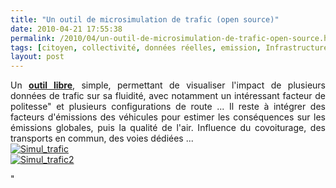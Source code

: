 ```yaml
---
title: "Un outil de microsimulation de trafic (open source)"
date: 2010-04-21 17:55:38
permalink: /2010/04/un-outil-de-microsimulation-de-trafic-open-source.html
tags: [citoyen, collectivité, données réelles, emission, Infrastructure, internet, open source, partage de données, partage de la voirie, temporalité]
layout: post
---
```


<p style="text-align: justify">Un <strong><a href="http://vwitme011.vkw.tu-dresden.de/~treiber/MicroApplet/" target="_blank">outil libre</a></strong>, simple, permettant de visualiser l'impact de plusieurs données de trafic sur sa fluidité, avec notamment un intéressant facteur de politesse" et plusieurs configurations de route ... Il reste à intégrer des facteurs d'émissions des véhicules pour estimer les conséquences sur les émissions globales, puis la qualité de l'air. Influence du covoiturage, des transports en commun, des voies dédiées ... <br /> <a href="https://gabrielplassat.github.io/transportsdufutur/wp-content/uploads/sites/6/old/6a0120a66d2ad4970b0133ecd76dca970b-pi.jpg" rel="lightbox"><img alt="Simul_trafic" border="0" class="asset asset-image at-xid-6a0120a66d2ad4970b0133ecd76dca970b " src="/wp-content/uploads/sites/6/old/6a0120a66d2ad4970b0133ecd76dca970b-500pi.jpg" title="Simul_trafic" /></a> <br /> <a href="https://gabrielplassat.github.io/transportsdufutur/wp-content/uploads/sites/6/old/6a0120a66d2ad4970b01348007947a970c-pi.jpg" rel="lightbox"><img alt="Simul_trafic2" border="0" class="asset asset-image at-xid-6a0120a66d2ad4970b01348007947a970c " src="/wp-content/uploads/sites/6/old/6a0120a66d2ad4970b01348007947a970c-320pi.jpg" title="Simul_trafic2" /></a> <br /> </p>"
